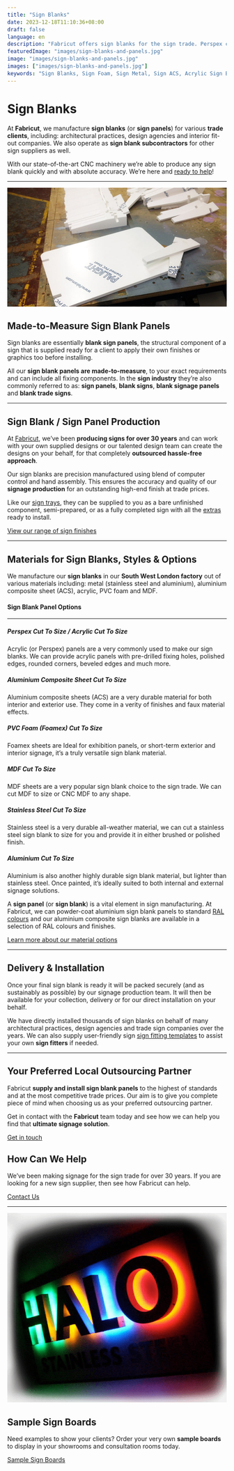 ```yaml
---
title: "Sign Blanks"
date: 2023-12-18T11:10:36+08:00
draft: false
language: en
description: "Fabricut offers sign blanks for the sign trade. Perspex cut to size, ACS cut to size, PVC foam cut to size, MDF cut to shape and more."
featuredImage: "images/sign-blanks-and-panels.jpg"
image: "images/sign-blanks-and-panels.jpg"
images: ["images/sign-blanks-and-panels.jpg"]
keywords: "Sign Blanks, Sign Foam, Sign Metal, Sign ACS, Acrylic Sign Blanks"
---
```


Sign Blanks
===========

At **Fabricut**, we manufacture **sign blanks** (or **sign panels**) for various **trade clients**, including: architectural practices, design agencies and interior fit-out companies. We also operate as **sign blank subcontractors** for other sign suppliers as well.

With our state-of-the-art CNC machinery we’re able to produce any sign blank quickly and with absolute accuracy. We’re here and [ready to help](/contact)!

* * *

![Sign Blanks and Sign Panels - White](images/sign-blanks.white-panels.[960x520]-min.jpg)

Made-to-Measure Sign Blank Panels
---------------------------------

Sign blanks are essentially **blank sign panels**, the structural component of a sign that is supplied ready for a client to apply their own finishes or graphics too before installing.

All our **sign blank panels are made-to-measure**, to your exact requirements and can include all fixing components. In the **sign industry** they’re also commonly referred to as: **sign panels**, **blank signs**, **blank signage panels** and **blank trade signs**.

* * *

Sign Blank / Sign Panel Production
----------------------------------

At [Fabricut](/), we’ve been **producing signs for over 30 years** and can work with your own supplied designs or our talented design team can create the designs on your behalf, for that completely **outsourced hassle-free approach**.

Our sign blanks are precision manufactured using blend of computer control and hand assembly. This ensures the accuracy and quality of our **signage production** for an outstanding high-end finish at trade prices.

Like our [sign trays](/sign-trays), they can be supplied to you as a bare unfinished component, semi-prepared, or as a fully completed sign with all the [extras](/sign-extras-and-spares) ready to install.

[View our range of sign finishes](/sign-finishes)

* * *

Materials for Sign Blanks, Styles & Options
-------------------------------------------

We manufacture our **sign blanks** in our **South West London factory** out of various materials including: metal (stainless steel and aluminium), aluminium composite sheet (ACS), acrylic, PVC foam and MDF.

#### Sign Blank Panel Options

* * *

##### Perspex Cut To Size / Acrylic Cut To Size

Acrylic (or Perspex) panels are a very commonly used to make our sign blanks. We can provide acrylic panels with pre-drilled fixing holes, polished edges, rounded corners, beveled edges and much more.

##### Aluminium Composite Sheet Cut To Size

Aluminium composite sheets (ACS) are a very durable material for both interior and exterior use. They come in a verity of finishes and faux material effects.

##### PVC Foam (Foamex) Cut To Size

Foamex sheets are Ideal for exhibition panels, or short-term exterior and interior signage, it’s a truly versatile sign blank material.

##### MDF Cut To Size

MDF sheets are a very popular sign blank choice to the sign trade. We can cut MDF to size or CNC MDF to any shape.

##### Stainless Steel Cut To Size

Stainless steel is a very durable all-weather material, we can cut a stainless steel sign blank to size for you and provide it in either brushed or polished finish.

##### Aluminium Cut To Size

Aluminium is also another highly durable sign blank material, but lighter than stainless steel. Once painted, it’s ideally suited to both internal and external signage solutions.

A **sign panel** (or **sign blank**) is a vital element in sign manufacturing. At Fabricut, we can powder-coat aluminium sign blank panels to standard [RAL colours](https://en.wikipedia.org/wiki/RAL_colour_standard) and our aluminium composite sign blanks are available in a selection of RAL colours and finishes.

[Learn more about our material options](/sign-materials)

* * *

Delivery & Installation
-----------------------

Once your final sign blank is ready it will be packed securely (and as sustainably as possible) by our signage production team. It will then be available for your collection, delivery or for our direct installation on your behalf.

We have directly installed thousands of sign blanks on behalf of many architectural practices, design agencies and trade sign companies over the years. We can also supply user-friendly sign [sign fitting templates](/sign-extras) to assist your own **sign fitters** if needed.

* * *

Your Preferred Local Outsourcing Partner
----------------------------------------

Fabricut **supply and install sign blank panels** to the highest of standards and at the most competitive trade prices. Our aim is to give you complete piece of mind when choosing us as your preferred outsourcing partner.

Get in contact with the **Fabricut** team today and see how we can help you find that **ultimate signage solution**.

[Get in touch](/contact)


How Can We Help
---------------

We’ve been making signage for the sign trade for over 30 years. If you are looking for a new sign supplier, then see how Fabricut can help.

[Contact Us](/contact)

* * *

![Sample Signs by Fabricut](images/sample-signs-min.png)

Sample Sign Boards
------------------

Need examples to show your clients? Order your very own **sample boards** to display in your showrooms and consultation rooms today.

[Sample Sign Boards](/sample-signs)